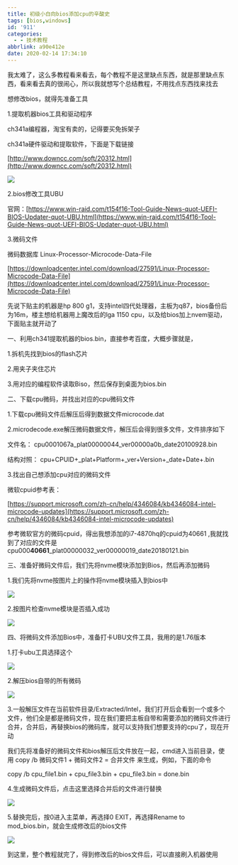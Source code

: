 ```yaml
---
title: 初级小白向bios添加cpu的辛酸史
tags: [bios,windows]
id: '911'
categories:
  - - 技术教程
abbrlink: a90e412e
date: 2020-02-14 17:34:10
---
```


我太难了，这么多教程看来看去，每个教程不是这里缺点东西，就是那里缺点东西，看来看去真的很闹心，所以我就想写个总结教程，不用找点东西找来找去

想修改bios，就得先准备工具

1.提取机器bios工具和驱动程序

ch341a编程器，淘宝有卖的，记得要买免拆架子

ch341a硬件驱动和提取软件，下面是下载链接

[http://www.downcc.com/soft/20312.html](http://www.downcc.com/soft/20312.html)

![](https://gitee.com/wittzhang/pic332b/raw/master/wp-content/uploads/2020/02/20200211181332.png)

2.bios修改工具UBU

官网：[https://www.win-raid.com/t154f16-Tool-Guide-News-quot-UEFI-BIOS-Updater-quot-UBU.html](https://www.win-raid.com/t154f16-Tool-Guide-News-quot-UEFI-BIOS-Updater-quot-UBU.html)

3.微码文件

微码数据库 Linux-Processor-Microcode-Data-File

[https://downloadcenter.intel.com/download/27591/Linux-Processor-Microcode-Data-File](https://downloadcenter.intel.com/download/27591/Linux-Processor-Microcode-Data-File)

先说下贴主的机器是hp 800 g1，支持intel四代处理器，主板为q87，bios备份后为16m，楼主想给机器用上魔改后的lga 1150 cpu，以及给bios加上nvem驱动，下面贴主就开动了

一、利用ch341提取机器的bios.bin，直接参考百度，大概步骤就是，

1.拆机先找到bios的flash芯片

2.用夹子夹住芯片

3.用对应的编程软件读取Biso，然后保存到桌面为bios.bin

二、下载cpu微码，并找出对应的cpu微码文件

1.下载cpu微码文件后解压后得到数据文件microcode.dat

2.microdecode.exe解压微码数据文件，解压后会得到很多文件，文件排序如下

文件名： cpu0001067a\_plat00000044\_ver00000a0b\_date20100928.bin

结构对照： cpu+CPUID+\_plat+Platform+\_ver+Version+\_date+Date+.bin

3.找出自己想添加cpu对应的微码文件

微软cpuid参考表：

[https://support.microsoft.com/zh-cn/help/4346084/kb4346084-intel-microcode-updates](https://support.microsoft.com/zh-cn/help/4346084/kb4346084-intel-microcode-updates)

参考微软官方的微码cpuid，得出我想添加的i7-4870hq的cpuid为40661 ,我就找到了对应的文件是cpu000**40661**\_plat00000032\_ver00000019\_date20180121.bin

三、准备好微码文件后，我们先将nvme模块添加到Bios，然后再添加微码

1.我们先将nvme按图片上的操作将nvme模块插入到bios中

![](https://gitee.com/wittzhang/pic332b/raw/master/wp-content/uploads/2020/02/20200214170051-1024x882.png)

2.按图片检查nvme模块是否插入成功

![](https://gitee.com/wittzhang/pic332b/raw/master/wp-content/uploads/2020/02/20200214170810-1024x587.png)

四、将微码文件添加Bios中，准备打卡UBU文件工具，我用的是1.76版本

1.打卡ubu工具选择这个

![](https://gitee.com/wittzhang/pic332b/raw/master/wp-content/uploads/2020/02/20200214171404.png)

2.解压bios自带的所有微码

![](https://gitee.com/wittzhang/pic332b/raw/master/wp-content/uploads/2020/02/20200214171542.png)

3.一般解压文件在当前软件目录/Extracted/Intel，我们打开后会看到一个或多个文件，他们全是都是微码文件，现在我们要把主板自带和需要添加的微码文件进行合并，合并后，再替换bios的微码库，就可以支持我们想要支持的cpu了，现在开动

我们先将准备好的微码文件和bios解压后文件放在一起，cmd进入当前目录，使用 copy /b 微码文件1 + 微码文件2 = 合并文件 来生成，例如，下面的命令

copy /b cpu\_file1.bin + cpu\_file3.bin + cpu\_file3.bin = done.bin

4.生成微码文件后，点击这里选择合并后的文件进行替换

![](https://gitee.com/wittzhang/pic332b/raw/master/wp-content/uploads/2020/02/20200214172741.png)

5.替换完后，按0进入主菜单，再选择0 EXIT，再选择Rename to mod\_bios.bin，就会生成修改后的bios文件

![](https://gitee.com/wittzhang/pic332b/raw/master/wp-content/uploads/2020/02/20200214173054.png)

到这里，整个教程就完了，得到修改后的bios文件后，可以直接刷入机器使用